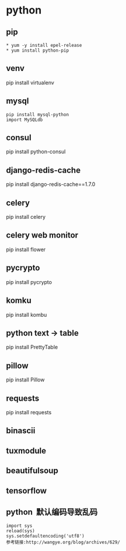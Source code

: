 # python

## pip
    * yum -y install epel-release
    * yum install python-pip

## venv
pip install virtualenv

## mysql
    pip install mysql-python
    import MySQLdb

## consul
pip install python-consul

## django-redis-cache
pip install django-redis-cache==1.7.0

## celery
pip install celery

## celery web monitor
pip install flower

## pycrypto
pip install pycrypto

## komku
pip install kombu

## python text -> table
pip install PrettyTable

## pillow
pip install Pillow

## requests
pip install requests

## binascii

## tuxmodule

## beautifulsoup

## tensorflow


## python  默认编码导致乱码
    import sys
    reload(sys)
    sys.setdefaultencoding('utf8')
    参考链接:http://wangye.org/blog/archives/629/










